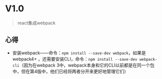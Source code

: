# V1.0

> react集成webpack

## 心得

* 安装webpack——命令：`npm install --save-dev webpack`，如果是webpack4+ ，还需要安装CLI，命令：`npm install --save-dev webpack-cli`（因为在webpack 3中，webpack本身和它的CLI以前都是在同一个包中，但在第4版中，他们已经将两者分开来更好地管理它们）
